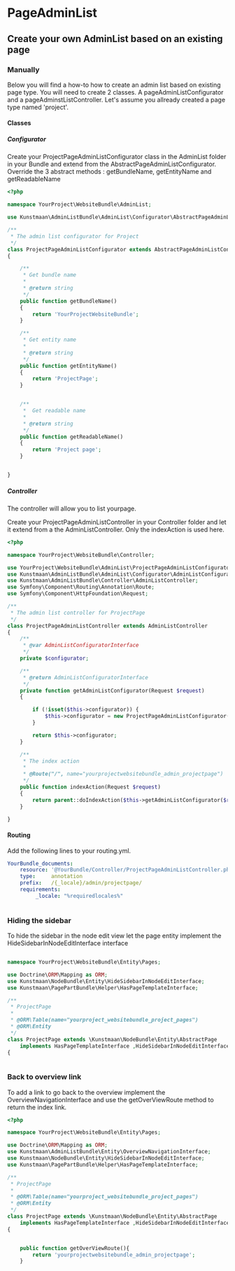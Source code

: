 # PageAdminList

## Create your own AdminList based on an existing page

### Manually

Below you will find a how-to how to create an admin list based on existing page type. 
You will need to create 2 classes. A pageAdminListConfigurator and a pageAdminstListController. Let's assume you allready created a page type named 'project'.

#### Classes

##### Configurator


Create your ProjectPageAdminListConfigurator class in the AdminList folder in your Bundle and extend from the AbstractPageAdminListConfigurator. Override the 3 abstract methods :
getBundleName, getEntityName and getReadableName

```PHP
<?php

namespace YourProject\WebsiteBundle\AdminList;

use Kunstmaan\AdminListBundle\AdminList\Configurator\AbstractPageAdminListConfigurator;

/**
 * The admin list configurator for Project
 */
class ProjectPageAdminListConfigurator extends AbstractPageAdminListConfigurator
{

    /**
     * Get bundle name
     *
     * @return string
     */
    public function getBundleName()
    {
        return 'YourProjectWebsiteBundle';
    }

    /**
     * Get entity name
     *
     * @return string
     */
    public function getEntityName()
    {
        return 'ProjectPage';
    }


    /**
     *  Get readable name
     *
     * @return string
     */
    public function getReadableName()
    {
        return 'Project page';
    }


}

```


##### Controller

The controller will allow you to list yourpage. 

Create your ProjectPageAdminListController in your Controller folder and let it extend from a the AdminListController. Only the indexAction is used here.

```PHP
<?php

namespace YourProject\WebsiteBundle\Controller;

use YourProject\WebsiteBundle\AdminList\ProjectPageAdminListConfigurator;
use Kunstmaan\AdminListBundle\AdminList\Configurator\AdminListConfiguratorInterface;
use Kunstmaan\AdminListBundle\Controller\AdminListController;
use Symfony\Component\Routing\Annotation\Route;
use Symfony\Component\HttpFoundation\Request;

/**
 * The admin list controller for ProjectPage
 */
class ProjectPageAdminListController extends AdminListController
{
    /**
     * @var AdminListConfiguratorInterface
     */
    private $configurator;

    /**
     * @return AdminListConfiguratorInterface
     */
    private function getAdminListConfigurator(Request $request)
    {

        if (!isset($this->configurator)) {
            $this->configurator = new ProjectPageAdminListConfigurator($this->getEntityManager(),$request->getLocale());
        }

        return $this->configurator;
    }

    /**
     * The index action
     *
     * @Route("/", name="yourprojectwebsitebundle_admin_projectpage")
     */
    public function indexAction(Request $request)
    {
        return parent::doIndexAction($this->getAdminListConfigurator($request), $request);
    }

}

```

#### Routing

Add the following lines to your routing.yml.

```YAML
YourBundle_documents:
    resource: '@YourBundle/Controller/ProjectPageAdminListController.php'
    type:     annotation
    prefix:   /{_locale}/admin/projectpage/
    requirements:
         _locale: "%requiredlocales%"
         
```

### Hiding the sidebar

To hide the sidebar in the node edit view let the page entity implement the HideSidebarInNodeEditInterface interface

```PHP

namespace YourProject\WebsiteBundle\Entity\Pages;

use Doctrine\ORM\Mapping as ORM;
use Kunstmaan\NodeBundle\Entity\HideSidebarInNodeEditInterface;
use Kunstmaan\PagePartBundle\Helper\HasPageTemplateInterface;

/**
 * ProjectPage
 *
 * @ORM\Table(name="yourproject_websitebundle_project_pages")
 * @ORM\Entity
 */
class ProjectPage extends \Kunstmaan\NodeBundle\Entity\AbstractPage
    implements HasPageTemplateInterface ,HideSidebarInNodeEditInterface 
{
    

```

### Back to overview link

To add a link to go back to the overview implement the OverviewNavigationInterface and use the getOverViewRoute method to return the index link.


```PHP
<?php

namespace YourProject\WebsiteBundle\Entity\Pages;

use Doctrine\ORM\Mapping as ORM;
use Kunstmaan\AdminListBundle\Entity\OverviewNavigationInterface;
use Kunstmaan\NodeBundle\Entity\HideSidebarInNodeEditInterface;
use Kunstmaan\PagePartBundle\Helper\HasPageTemplateInterface;

/**
 * ProjectPage
 *
 * @ORM\Table(name="yourproject_websitebundle_project_pages")
 * @ORM\Entity
 */
class ProjectPage extends \Kunstmaan\NodeBundle\Entity\AbstractPage
    implements HasPageTemplateInterface ,HideSidebarInNodeEditInterface, OverviewNavigationInterface
{


    public function getOverViewRoute(){
        return 'yourprojectwebsitebundle_admin_projectpage';
    }


```

